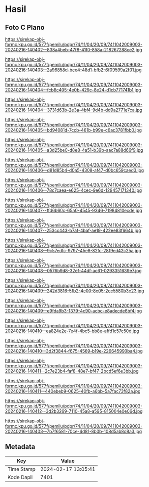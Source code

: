 # Hasil

## Foto C Plano

https://sirekap-obj-formc.kpu.go.id/577f/pemilu/pdpr/74/11/04/20/09/7411042009003-20240216-140402--838a4beb-47f8-41f0-858a-218267288ce2.jpg

https://sirekap-obj-formc.kpu.go.id/577f/pemilu/pdpr/74/11/04/20/09/7411042009003-20240216-140403--2a96858d-bce4-48d1-bfb2-6f09599a2f01.jpg

https://sirekap-obj-formc.kpu.go.id/577f/pemilu/pdpr/74/11/04/20/09/7411042009003-20240216-140404--fcb8c405-4e0b-429c-8e24-d1cb771741b1.jpg

https://sirekap-obj-formc.kpu.go.id/577f/pemilu/pdpr/74/11/04/20/09/7411042009003-20240216-140404--3731d63b-2e3a-4bf4-9d4b-dd9a2771e7ca.jpg

https://sirekap-obj-formc.kpu.go.id/577f/pemilu/pdpr/74/11/04/20/09/7411042009003-20240216-140405--bd94081d-7ccb-461b-b99e-c6ac3781fbb0.jpg

https://sirekap-obj-formc.kpu.go.id/577f/pemilu/pdpr/74/11/04/20/09/7411042009003-20240216-140405--a3d25be0-d8e8-4a51-b39b-aac7a88d66f9.jpg

https://sirekap-obj-formc.kpu.go.id/577f/pemilu/pdpr/74/11/04/20/09/7411042009003-20240216-140406--d81d85b4-d0a5-4308-af47-d0bc659caed3.jpg

https://sirekap-obj-formc.kpu.go.id/577f/pemilu/pdpr/74/11/04/20/09/7411042009003-20240216-140406--78c7caea-e625-4cec-9e6d-129457171340.jpg

https://sirekap-obj-formc.kpu.go.id/577f/pemilu/pdpr/74/11/04/20/09/7411042009003-20240216-140407--ffd6b60c-65a0-4545-9346-71984810ecde.jpg

https://sirekap-obj-formc.kpu.go.id/577f/pemilu/pdpr/74/11/04/20/09/7411042009003-20240216-140407--253cc443-b7af-4baf-ae19-422ee83f664b.jpg

https://sirekap-obj-formc.kpu.go.id/577f/pemilu/pdpr/74/11/04/20/09/7411042009003-20240216-140408--9c57edfc-9797-45e8-82fc-28f9ed42c25a.jpg

https://sirekap-obj-formc.kpu.go.id/577f/pemilu/pdpr/74/11/04/20/09/7411042009003-20240216-140408--0576b9d8-32ef-44df-ac61-0293351639e7.jpg

https://sirekap-obj-formc.kpu.go.id/577f/pemilu/pdpr/74/11/04/20/09/7411042009003-20240216-140409--242d3816-5fb2-4c00-8c05-2ec5580b3c23.jpg

https://sirekap-obj-formc.kpu.go.id/577f/pemilu/pdpr/74/11/04/20/09/7411042009003-20240216-140409--e9fda9b3-1379-4c90-acbc-e8adecde6bf4.jpg

https://sirekap-obj-formc.kpu.go.id/577f/pemilu/pdpr/74/11/04/20/09/7411042009003-20240216-140410--ea824e2e-7e4f-4bc5-bb8e-affd1c57c50d.jpg

https://sirekap-obj-formc.kpu.go.id/577f/pemilu/pdpr/74/11/04/20/09/7411042009003-20240216-140410--3d2f3844-f675-4569-b19e-226645990ba4.jpg

https://sirekap-obj-formc.kpu.go.id/577f/pemilu/pdpr/74/11/04/20/09/7411042009003-20240216-140411--2c7e23b4-faf8-48e7-bf47-2bcd5ef6e3bb.jpg

https://sirekap-obj-formc.kpu.go.id/577f/pemilu/pdpr/74/11/04/20/09/7411042009003-20240216-140411--440ebeb9-0625-40fb-a6bb-5a7fac73f82a.jpg

https://sirekap-obj-formc.kpu.go.id/577f/pemilu/pdpr/74/11/04/20/09/7411042009003-20240216-140412--3d2b3269-7110-45a8-a595-815004e0e06d.jpg

https://sirekap-obj-formc.kpu.go.id/577f/pemilu/pdpr/74/11/04/20/09/7411042009003-20240216-140403--7b7f6581-70ce-4d81-8b0b-108d5ab8d8a3.jpg


## Metadata

| Key        | Value               |
| ---------- | ------------------- |
| Time Stamp | 2024-02-17 13:05:41 |
| Kode Dapil | 7401                |



